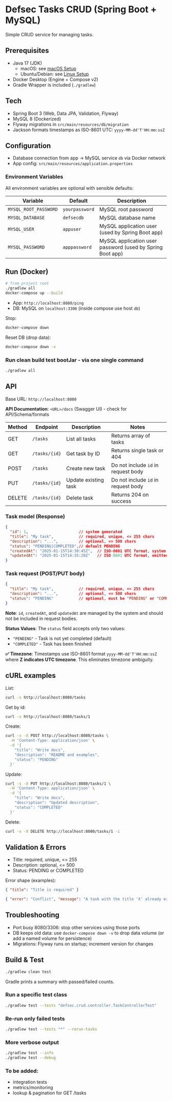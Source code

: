 # Defsec Tasks CRUD (Spring Boot + MySQL)

Simple CRUD service for managing tasks.

## Prerequisites
- Java 17 (JDK)
  - macOS: see [macOS Setup](docs/SETUP_MACOS.md)
  - Ubuntu/Debian: see [Linux Setup](docs/SETUP_LINUX.md)
- Docker Desktop (Engine + Compose v2)
- Gradle Wrapper is included (`./gradlew`)

## Tech
- Spring Boot 3 (Web, Data JPA, Validation, Flyway)
- MySQL 8 (Dockerized)
- Flyway migrations in `src/main/resources/db/migration`
- Jackson formats timestamps as ISO-8601 UTC: `yyyy-MM-dd'T'HH:mm:ssZ`

## Configuration
- Database connection from app → MySQL service `db` via Docker network
- App config: `src/main/resources/application.properties`

### Environment Variables
All environment variables are optional with sensible defaults:

| Variable | Default | Description |
|----------|---------|-------------|
| `MYSQL_ROOT_PASSWORD` | `yourpassword` | MySQL root password |
| `MYSQL_DATABASE` | `defsecdb` | MySQL database name |
| `MYSQL_USER` | `appuser` | MySQL application user (used by Spring Boot app) |
| `MYSQL_PASSWORD` | `apppassword` | MySQL application user password (used by Spring Boot app) |
 

## Run (Docker)
```bash
# from project root 
./gradlew all 
docker-compose up --build
```
- App: `http://localhost:8080/ping`
- DB: MySQL on `localhost:3306` (inside compose use host `db`)

Stop:
```bash
docker-compose down
```
Reset DB (drop data):
```bash
docker-compose down -v
```

### Run clean build test bootJar - via one single command
```bash
./gradlew all
```


## API
Base URL: `http://localhost:8080`

**API Documentation**: `<URL>/docs` (Swagger UI) - check for API/Schema/formats


| Method | Endpoint | Description | Notes |
|--------|----------|-------------|-------|
| GET | `/tasks` | List all tasks | Returns array of tasks |
| GET | `/tasks/{id}` | Get task by ID | Returns single task or 404 |
| POST | `/tasks` | Create new task | Do not include `id` in request body |
| PUT | `/tasks/{id}` | Update existing task | Do not include `id` in request body |
| DELETE | `/tasks/{id}` | Delete task | Returns 204 on success |

### Task model (Response)
```json
{
  "id": 1,                      // system generated
  "title": "My task",           // required, unique, <= 255 chars
  "description": "...",         // optional, <= 500 chars
  "status": "PENDING|COMPLETED",// default PENDING
  "createdAt": "2025-01-15T14:30:45Z",  // ISO-8601 UTC format, system generated.
  "updatedAt": "2025-01-15T14:35:20Z"   // ISO-8601 UTC format, omitted when null, system generated.
}
```

### Task request (POST/PUT body)
```json
{
  "title": "My task",           // required, unique, <= 255 chars
  "description": "...",         // optional, <= 500 chars
  "status": "PENDING"           // optional, must be "PENDING" or "COMPLETED", defaults to "PENDING"
}
```
**Note**: `id`, `createdAt`, and `updatedAt` are managed by the system and should not be included in request bodies.

**Status Values**: The `status` field accepts only two values:
- `"PENDING"` - Task is not yet completed (default)
- `"COMPLETED"` - Task has been finished

**✅ Timezone**: Timestamps use ISO-8601 format `yyyy-MM-dd'T'HH:mm:ssZ` where **Z indicates UTC timezone**. This eliminates timezone ambiguity.

## cURL examples
List:
```bash
curl -s http://localhost:8080/tasks
```
Get by id:
```bash
curl -s http://localhost:8080/tasks/1
```
Create:
```bash
curl -s -X POST http://localhost:8080/tasks \
  -H 'Content-Type: application/json' \
  -d '{
    "title": "Write docs",
    "description": "README and examples",
    "status": "PENDING"
  }'
```
Update:
```bash
curl -s -X PUT http://localhost:8080/tasks/1 \
  -H 'Content-Type: application/json' \
  -d '{
    "title": "Write docs",
    "description": "Updated description",
    "status": "COMPLETED"
  }'
```
Delete:
```bash
curl -s -X DELETE http://localhost:8080/tasks/1 -i
```

## Validation & Errors
- Title: required, unique, <= 255
- Description: optional, <= 500
- Status: PENDING or COMPLETED

Error shape (examples):
```json
{ "title": "Title is required" }
```
```json
{ "error": "Conflict", "message": "A task with the title 'X' already exists", "field": "title" }
```

## Troubleshooting
- Port busy 8080/3306: stop other services using those ports
- DB keeps old data: use `docker-compose down -v` to drop data volume (or add a named volume for persistence)
- Migrations: Flyway runs on startup; increment version for changes

## Build & Test
```bash
./gradlew clean test
```
Gradle prints a summary with passed/failed counts.

### Run a specific test class
```bash
./gradlew test --tests "defsec.crud.controller.TaskControllerTest"
```

### Re-run only failed tests
```bash
./gradlew test --tests "*" --rerun-tasks
```

### More verbose output
```bash
./gradlew test --info
./gradlew test --debug
```


### To be added:
 - integration tests 
 - metrics/monitoring
 - lookup & pagination for GET /tasks


